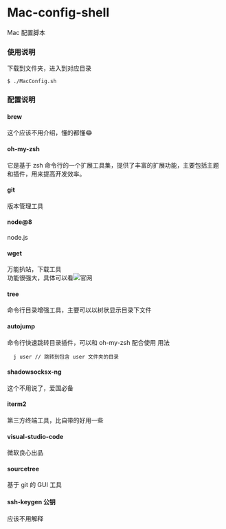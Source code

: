 # Mac-config-shell
Mac 配置脚本

### 使用说明

下载到文件夹，进入到对应目录

```
$ ./MacConfig.sh
```

### 配置说明

#### brew

这个应该不用介绍，懂的都懂😂

#### oh-my-zsh 

它是基于 zsh 命令行的一个扩展工具集，提供了丰富的扩展功能，主要包括主题和插件，用来提高开发效率。

#### git

版本管理工具

####  node@8

node.js

#### wget 
万能扒站，下载工具  
功能很强大，具体可以看![官网](http://www.gnu.org/software/wget/)

#### tree

命令行目录增强工具，主要可以以树状显示目录下文件

#### autojump

命令行快速跳转目录插件，可以和 oh-my-zsh 配合使用
用法

```
  j user // 跳转到包含 user 文件夹的目录
```

#### shadowsocksx-ng

这个不用说了，爱国必备


#### iterm2

第三方终端工具，比自带的好用一些


#### visual-studio-code

微软良心出品


#### sourcetree

基于 git 的 GUI 工具

#### ssh-keygen 公钥

应该不用解释

